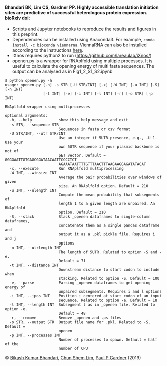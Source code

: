 #### Bhandari BK, Lim CS, Gardner PP. Highly accessible translation initiation sites are predictive of successful heterologous protein expression. bioRxiv doi: 
- Scripts and Jupyter notebooks to reproduce the results and figures in this preprint.
- Dependencies can be installed using Anaconda3. For example,
```conda install -c bioconda viennarna```. ViennaRNA can also be installed according to the instructions [here](https://www.tbi.univie.ac.at/RNA/documentation.html#install).
- IXnos requires python2 to run (https://github.com/lareaulab/iXnos/)
- openen.py is a wrapper for RNAplfold using multiple processes. It is useful to calculate the opening energy of multi fasta sequences. The output can be analysed as in Fig1_2_S1_S2.ipynb

```console
$ python openen.py -h
usage: openen.py [-h] -s STR [-U STR/INT] [-x] [-W INT] [-u INT] [-S] [-n INT]
                 [-t INT] [-e] [-i INT] [-l INT] [-r] [-o STR] [-p INT]

RNAplfold wrapper using multiprocesses

optional arguments:
  -h, --help            show this help message and exit
  -s STR, --sequence STR
                        Sequences in fasta or csv format
  -U STR/INT, --utr STR/INT
                        Use an integer if 5UTR presence, e.g., -U 1. Use your
                        own 5UTR sequence if your plasmid backbone is not of
                        pET vector. Default = GGGGAATTGTGAGCGGATAACAATTCCCCTCT
                        AGAAATAATTTTGTTTAACTTTAAGAAGGAGATATACAT
  -x, --execute         Run RNAplfold multiprocessing
  -W INT, --winsize INT
                        Average the pair probabilities over windows of given
                        size. An RNAplfold option. Default = 210
  -u INT, --ulength INT
                        Compute the mean probability that subsegments of
                        length 1 to a given length are unpaired. An RNAplfold
                        option. Default = 210
  -S, --stack           Stack _openen dataframes to single-column dataframes,
                        concatenate them as a single pandas dataframe and
                        output it as a .pkl pickle file. Requires i and j
                        options
  -n INT, --utrlength INT
                        The length of 5UTR. Related to option -S and -e.
                        Default = 71
  -t INT, --distance INT
                        Downstream distance to start codon to include when
                        stacking. Related to option -S. Default = 100
  -e, --parse           Parsing _openen dataframes to get opening energy of
                        unpaired subsegments. Requires i and l options
  -i INT, --ipos INT    Position i centered at start codon of an input
                        sequence. Related to option -e. Default = 18
  -l INT, --length INT  Subsegment l as in _openen file. Related to option -e.
                        Default = 48
  -r, --remove          Remove _openen and .ps files
  -o STR, --output STR  Output file name for .pkl. Related to -S. Default =
                        openen
  -p INT, --processes INT
                        Number of processes to spawn. Default = half of the
                        number of CPU
```
© [Bikash Kumar Bhandari](https://bkb3.github.io), [Chun Shem Lim](https://github.com/lcscs12345), [Paul P Gardner](https://github.com/ppgardne) (2019)
